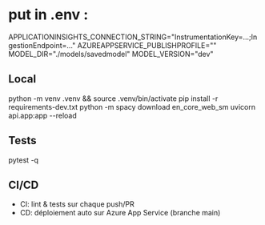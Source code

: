 # put in .env :
APPLICATIONINSIGHTS_CONNECTION_STRING="InstrumentationKey=...;IngestionEndpoint=..."
AZUREAPPSERVICE_PUBLISHPROFILE=""
MODEL_DIR="./models/savedmodel"
MODEL_VERSION="dev"

## Local

python -m venv .venv && source .venv/bin/activate
pip install -r requirements-dev.txt
python -m spacy download en_core_web_sm
uvicorn api.app:app --reload

## Tests
pytest -q

## CI/CD
- CI: lint & tests sur chaque push/PR
- CD: déploiement auto sur Azure App Service (branche main)
